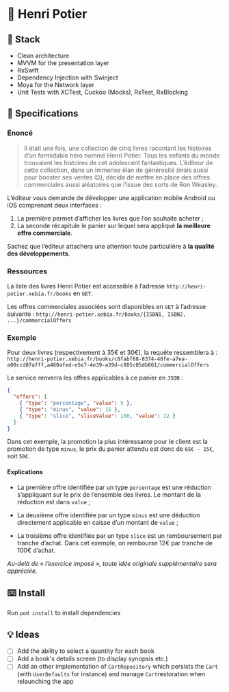 # 🧙 Henri Potier

## 🚀 Stack

* Clean architecture
* MVVM for the presentation layer
* RxSwift
* Dependency Injection with Swinject
* Moya for the Network layer
* Unit Tests with XCTest, Cuckoo (Mocks), RxTest, RxBlocking

## 💬 Specifications

### Énoncé

> Il était une fois, une collection de cinq livres racontant les histoires d’un formidable héro nommé Henri Potier.
Tous les enfants du monde trouvaient les histoires de cet adolescent fantastiques.
L’éditeur de cette collection, dans un immense élan de générosité (mais aussi pour booster ses ventes :wink:),
décida de mettre en place des offres commerciales aussi aléatoires que l’issue des sorts de Ron Weasley.

L’éditeur vous demande de développer une application mobile Android ou iOS comprenant deux interfaces :

1. La première permet d’afficher les livres que l’on souhaite acheter ;
1. La seconde récapitule le panier sur lequel sera appliqué __la meilleure offre commerciale__.

Sachez que l’éditeur attachera une attention toute particulière à __la qualité des développements__.
&nbsp;

### Ressources

La liste des livres Henri Potier est accessible à l’adresse `http://henri-potier.xebia.fr/books` en `GET`.

Les offres commerciales associées sont disponibles en `GET` à l’adresse suivante : `http://henri-potier.xebia.fr/books/{ISBN1, ISBN2, ...}/commercialOffers`

### Exemple

Pour deux livres (respectivement à 35€ et 30€), la requête ressemblera à : `http://henri-potier.xebia.fr/books/c8fabf68-8374-48fe-a7ea-a00ccd07afff,a460afed-e5e7-4e39-a39d-c885c05db861/commercialOffers`

Le service renverra les offres applicables à ce panier en `JSON` :
```json
{
  "offers": [
    { "type": "percentage", "value": 5 },
    { "type": "minus", "value": 15 },
    { "type": "slice", "sliceValue": 100, "value": 12 }
  ]
}
```

Dans cet exemple, la promotion la plus intéressante pour le client est la promotion de type `minus`, le prix du panier attendu est donc de `65€ - 15€`, soit `50€`.

#### Explications

* La première offre identifiée par un type `percentage` est une réduction s’appliquant sur
le prix de l’ensemble des livres.
Le montant de la réduction est dans `value` ;

* La deuxième offre identifiée par un type `minus` est une déduction directement applicable
en caisse d’un montant de `value` ;

* La troisième offre identifiée par un type `slice` est un remboursement par tranche d’achat.
Dans cet exemple, on rembourse 12€ par tranche de 100€ d’achat.

*Au-delà de « l’exercice imposé », toute idée originale supplémentaire sera appréciée.*

## ⌨️ Install

Run `pod install` to install dependencies

## 💡 Ideas

- [ ] Add the ability to select a quantity for each book
- [ ] Add a book's details screen (to display synopsis etc.)
- [ ] Add an other implementation of `CartRepository` which persists the `Cart` (with `UserDefaults` for instance) and manage `Cart`restoration when relaunching the app
